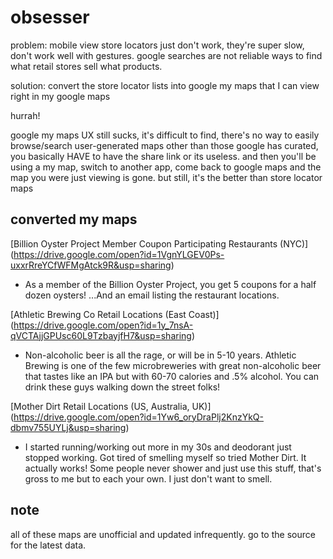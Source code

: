 # obsesser

problem: mobile view store locators just don't work, they're super slow, don't work well with gestures. google searches are not reliable ways to find what retail stores sell what products.

solution: convert the store locator lists into google my maps that I can view right in my google maps

hurrah!

<rant> google my maps UX still sucks, it's difficult to find, there's no way to easily browse/search user-generated maps other than those google has curated, you basically HAVE to have the share link or its useless. and then you'll be using a my map, switch to another app, come back to google maps and the map you were just viewing is gone. but still, it's the better than store locator maps </rant>

## converted my maps

[Billion Oyster Project Member Coupon Participating Restaurants (NYC)] (https://drive.google.com/open?id=1VgnYLGEV0Ps-uxxrRreYCfWFMgAtck9R&usp=sharing)
* As a member of the Billion Oyster Project, you get 5 coupons for a half dozen oysters! ...And an email listing the restaurant locations.

[Athletic Brewing Co Retail Locations (East Coast)] (https://drive.google.com/open?id=1y_7nsA-qVCTAjjGPUsc60L9TzbayjfH7&usp=sharing)
* Non-alcoholic beer is all the rage, or will be in 5-10 years. Athletic Brewing is one of the few microbreweries with great non-alcoholic beer that tastes like an IPA but with 60-70 calories and .5% alcohol. You can drink these guys walking down the street folks!

[Mother Dirt Retail Locations (US, Australia, UK)] (https://drive.google.com/open?id=1Yw6_oryDraPlj2KnzYkQ-dbmv755UYLj&usp=sharing)
* I started running/working out more in my 30s and deodorant just stopped working. Got tired of smelling myself so tried Mother Dirt. It actually works! Some people never shower and just use this stuff, that's gross to me but to each your own. I just don't want to smell.

## note

all of these maps are unofficial and updated infrequently. go to the source for the latest data.
